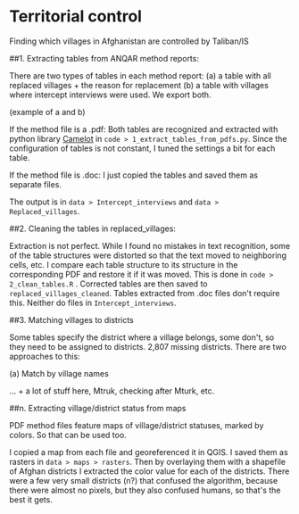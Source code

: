 # Territorial control
Finding which villages in Afghanistan are controlled by Taliban/IS




##1. Extracting tables from ANQAR method reports:

There are two types of tables in each method report: (a) a table with all replaced villages + the reason for replacement (b) a table with villages where intercept interviews were used. We export both.

(example of a and b)

If the method file is a .pdf:
	Both tables are recognized and extracted with python library [Camelot](https://camelot-py.readthedocs.io/en/master/) in `code > 1_extract_tables_from_pdfs.py`. Since the configuration of tables is not constant, I tuned the settings a bit for each table.

If the method file is .doc:
	I just copied the tables and saved them as separate files.


The output is in `data > Intercept_interviews` and `data > Replaced_villages`.


##2. Cleaning the tables in replaced_villages:

Extraction is not perfect. While I found no mistakes in text recognition, some of the table structures were distorted so that the text moved to neighboring cells, etc. I compare each table structure to its structure in the corresponding PDF and restore it if it was moved. This is done in `code > 2_clean_tables.R` .
Corrected tables are then saved to `replaced_villages_cleaned`.
Tables extracted from .doc files don't require this. Neither do files in `Intercept_interviews`.


##3. Matching villages to districts

Some tables specify the district where a village belongs, some don't, so they need to be assigned to districts. 2,807 missing districts.
There are two approaches to this:

(a) Match by village names

... + a lot of stuff here, Mtruk, checking after Mturk, etc.


##n. Extracting village/district status from maps

PDF method files feature maps of village/district statuses, marked by colors. So that can be used too.

I copied a map from each file and georeferenced it in QGIS. I saved them as rasters in `data > maps > rasters`. Then by overlaying them with a shapefile of Afghan districts I extracted the color value for each of the districts. There were a few very small districts (n?) that confused the algorithm, because there were almost no pixels, but they also confused humans, so that's the best it gets.




